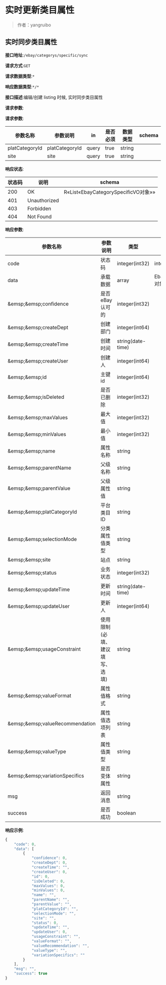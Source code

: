 # 实时更新类目属性

> 作者：yangruibo

## 实时同步类目属性


**接口地址**:`/ebay/categorys/specific/sync`


**请求方式**:`GET`


**请求数据类型**:`*`


**响应数据类型**:`*/*`


**接口描述**:编辑/创建 listing 时候, 实时同步类目属性


**请求参数**:


**请求参数**:


| 参数名称 | 参数说明 | in    | 是否必须 | 数据类型 | schema |
| -------- | -------- | ----- | -------- | -------- | ------ |
|platCategoryId|platCategoryId|query|true|string||
|site|site|query|true|string|||


**响应状态**:


| 状态码 | 说明 | schema |
| -------- | -------- | ----- | 
|200|OK|R«List«EbayCategorySpecificVO对象»»|
|401|Unauthorized||
|403|Forbidden||
|404|Not Found|||


**响应参数**:


| 参数名称 | 参数说明 | 类型 | schema |
| -------- | -------- | ----- |----- | 
|code|状态码|integer(int32)|integer(int32)|
|data|承载数据|array|EbayCategorySpecificVO对象|
|&amp;emsp;&amp;emsp;confidence|是否eBay认可的|integer(int32)||
|&amp;emsp;&amp;emsp;createDept|创建部门|integer(int64)||
|&amp;emsp;&amp;emsp;createTime|创建时间|string(date-time)||
|&amp;emsp;&amp;emsp;createUser|创建人|integer(int64)||
|&amp;emsp;&amp;emsp;id|主键id|integer(int64)||
|&amp;emsp;&amp;emsp;isDeleted|是否已删除|integer(int32)||
|&amp;emsp;&amp;emsp;maxValues|最大值|integer(int32)||
|&amp;emsp;&amp;emsp;minValues|最小值|integer(int32)||
|&amp;emsp;&amp;emsp;name|属性名称|string||
|&amp;emsp;&amp;emsp;parentName|父级名称|string||
|&amp;emsp;&amp;emsp;parentValue|父级属性值|string||
|&amp;emsp;&amp;emsp;platCategoryId|平台类目ID|string||
|&amp;emsp;&amp;emsp;selectionMode|分类属性值类型|string||
|&amp;emsp;&amp;emsp;site|站点|string||
|&amp;emsp;&amp;emsp;status|业务状态|integer(int32)||
|&amp;emsp;&amp;emsp;updateTime|更新时间|string(date-time)||
|&amp;emsp;&amp;emsp;updateUser|更新人|integer(int64)||
|&amp;emsp;&amp;emsp;usageConstraint|使用限制(必填、建议填写、选填)|string||
|&amp;emsp;&amp;emsp;valueFormat|属性值格式|string||
|&amp;emsp;&amp;emsp;valueRecommendation|属性值选项列表|string||
|&amp;emsp;&amp;emsp;valueType|属性值类型|string||
|&amp;emsp;&amp;emsp;variationSpecifics|是否变体属性|string||
|msg|返回消息|string||
|success|是否成功|boolean|||


**响应示例**:
```javascript
{
	"code": 0,
	"data": [
		{
			"confidence": 0,
			"createDept": 0,
			"createTime": "",
			"createUser": 0,
			"id": 0,
			"isDeleted": 0,
			"maxValues": 0,
			"minValues": 0,
			"name": "",
			"parentName": "",
			"parentValue": "",
			"platCategoryId": "",
			"selectionMode": "",
			"site": "",
			"status": 0,
			"updateTime": "",
			"updateUser": 0,
			"usageConstraint": "",
			"valueFormat": "",
			"valueRecommendation": "",
			"valueType": "",
			"variationSpecifics": ""
		}
	],
	"msg": "",
	"success": true
}
```